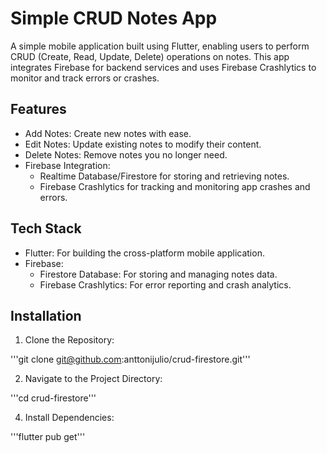 # Simple CRUD Notes App

A simple mobile application built using Flutter, enabling users to perform CRUD (Create, Read, Update, Delete) operations on notes. This app integrates Firebase for backend services and uses Firebase Crashlytics to monitor and track errors or crashes.

## Features

- Add Notes: Create new notes with ease.
- Edit Notes: Update existing notes to modify their content.
- Delete Notes: Remove notes you no longer need.
- Firebase Integration:
    * Realtime Database/Firestore for storing and retrieving notes.
    * Firebase Crashlytics for tracking and monitoring app crashes and errors.

## Tech Stack

- Flutter: For building the cross-platform mobile application.
- Firebase:
    * Firestore Database: For storing and managing notes data.
    * Firebase Crashlytics: For error reporting and crash analytics.

## Installation

1. Clone the Repository:

'''git clone git@github.com:anttonijulio/crud-firestore.git'''

2. Navigate to the Project Directory:

'''cd crud-firestore'''

4. Install Dependencies:

'''flutter pub get'''